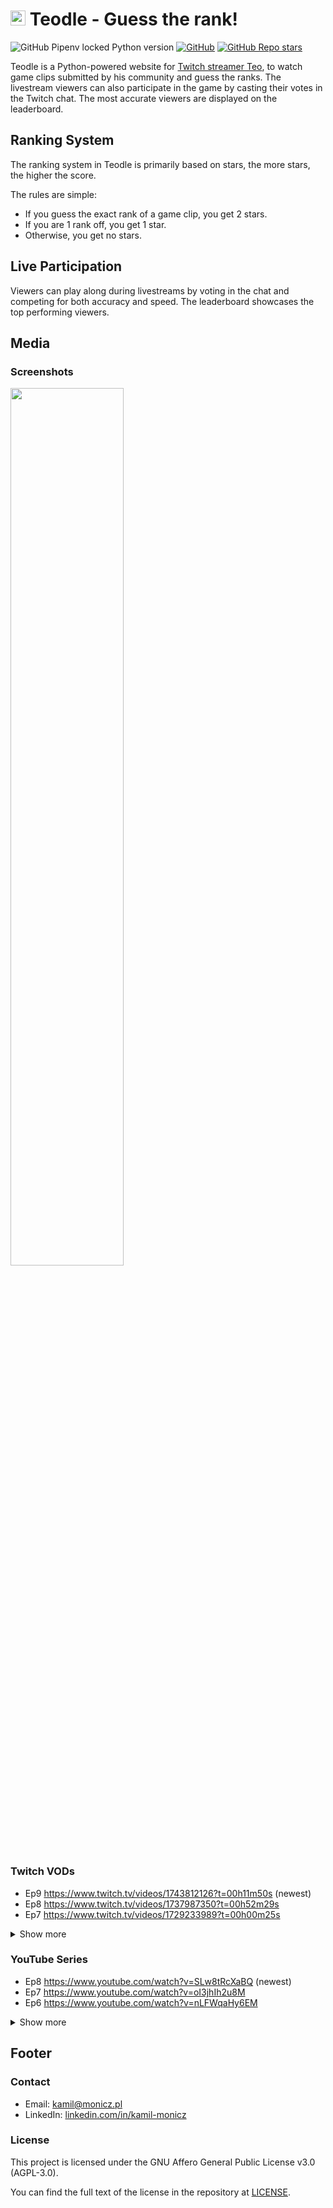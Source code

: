 # <img height="24" src="https://github.com/Zaczero/teodle/blob/main/static/favicon-32x32.png?raw=true"> Teodle - Guess the rank!

![GitHub Pipenv locked Python version](https://img.shields.io/github/pipenv/locked/python-version/Zaczero/teodle)
[![GitHub](https://img.shields.io/github/license/Zaczero/teodle)](https://github.com/Zaczero/teodle/blob/main/LICENSE)
[![GitHub Repo stars](https://img.shields.io/github/stars/Zaczero/teodle?style=social)](https://github.com/Zaczero/teodle)

Teodle is a Python-powered website for [Twitch streamer Teo](https://www.twitch.tv/teosgame), to watch game clips submitted by his community and guess the ranks.
The livestream viewers can also participate in the game by casting their votes in the Twitch chat.
The most accurate viewers are displayed on the leaderboard.

## Ranking System

The ranking system in Teodle is primarily based on stars, the more stars, the higher the score.

The rules are simple:

* If you guess the exact rank of a game clip, you get 2 stars.
* If you are 1 rank off, you get 1 star.
* Otherwise, you get no stars.

## Live Participation

Viewers can play along during livestreams by voting in the chat and competing for both accuracy and speed. The leaderboard showcases the top performing viewers.

## Media

### Screenshots

<img width="60%" src="https://github.com/Zaczero/teodle/blob/main/resources/thumbnail2.png?raw=true">

### Twitch VODs

* Ep9 https://www.twitch.tv/videos/1743812126?t=00h11m50s (newest)
* Ep8 https://www.twitch.tv/videos/1737987350?t=00h52m29s
* Ep7 https://www.twitch.tv/videos/1729233989?t=00h00m25s

<details>
<summary>Show more</summary>

* Ep6 https://www.twitch.tv/videos/1721001903?t=00h37m58s
* Ep5 https://www.twitch.tv/videos/1715086976?t=00h22m27s
* Ep4 https://www.twitch.tv/videos/1714133387?t=00h26m40s
* https://www.twitch.tv/videos/1712305474?t=00h14m05s
* Ep3 https://www.twitch.tv/videos/1711228781?t=00h23m25s
* Ep2 https://www.twitch.tv/videos/1709156468?t=00h13m20s
</details>

### YouTube Series

* Ep8 https://www.youtube.com/watch?v=SLw8tRcXaBQ (newest)
* Ep7 https://www.youtube.com/watch?v=oI3jhIh2u8M
* Ep6 https://www.youtube.com/watch?v=nLFWqaHy6EM

<details>
<summary>Show more</summary>

* Ep5 https://www.youtube.com/watch?v=fU9lOPAeA08
* Ep4 https://www.youtube.com/watch?v=cELkMah_xTM
* Ep3 https://www.youtube.com/watch?v=-RRyqxI9K64
* Ep2 https://www.youtube.com/watch?v=noQXO2jvAcw
</details>

## Footer

### Contact

* Email: [kamil@monicz.pl](mailto:kamil@monicz.pl)
* LinkedIn: [linkedin.com/in/kamil-monicz](https://www.linkedin.com/in/kamil-monicz/)

### License

This project is licensed under the GNU Affero General Public License v3.0 (AGPL-3.0).

You can find the full text of the license in the repository at [LICENSE](https://github.com/Zaczero/teodle/blob/main/LICENSE).
